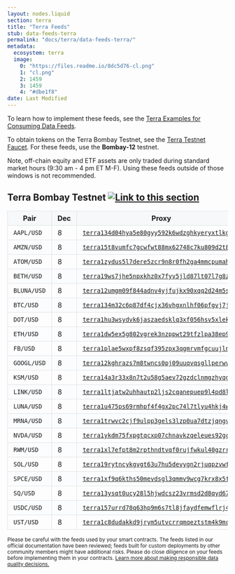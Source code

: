 ```yaml
---
layout: nodes.liquid
section: terra
title: "Terra Feeds"
stub: data-feeds-terra
permalink: "docs/terra/data-feeds-terra/"
metadata:
  ecosystem: terra
  image:
    0: "https://files.readme.io/8dc5d76-cl.png"
    1: "cl.png"
    2: 1459
    3: 1459
    4: "#dbe1f8"
date: Last Modified
---
```


<p>To learn how to implement these feeds, see the <a href="/docs/terra/using-data-feeds-terra/">Terra Examples for Consuming Data Feeds</a>.</p>
<p>To obtain tokens on the Terra Bombay Testnet, see the <a href="https://faucet.terra.money/">Terra Testnet Faucet</a>. For these feeds, use the <strong>Bombay-12</strong> testnet.</p>


<p>Note, off-chain equity and ETF assets are only traded during standard market hours (9:30 am - 4 pm ET M-F). Using these feeds outside of those windows is not recommended.</p>

<style>
table {
   border-collapse: collapse;
   width:100%;
}
th, td {
   border: 1px solid #dfe2e5;
   padding: 6px 13px;
}
thead tr {
   background-color: #f6f8fa;
}
tr:nth-child(2n) {
   background-color: rgb(251, 252, 253);
}
.detail-hidden {
   display: none;
}
input {
   margin-right:8px;
}
</style>

<div id="feed-data"><h2 id="Terra Bombay Testnet">Terra Bombay Testnet <a class="anchor" href="#Terra Bombay Testnet"><img src="/images/link.svg" alt="Link to this section"></a></h2>
<table>
    <thead>
        <tr>
            <th>Pair</th>
            <th class="detail-hidden">Deviation</th>
            <th class="detail-hidden">Heartbeat</th>
            <th>Dec</th>
            <th>Proxy</th>
        </tr>
    </thead>
    <tbody>
    <tr id="Terra Bombay Testnet AAPL/USD">
        <td><code>AAPL/USD</code></td>
        <td class="detail-hidden">0.3%</td>
        <td class="detail-hidden">50s</td>
        <td>8</td>
        <td><a href="https://finder.terra.money/bombay-12/address/terra134d04hya5e80gyy592k6wdzghkyeryxtlkg469"><code>terra134d04hya5e80gyy592k6wdzghkyeryxtlkg469</code></a></td>
    </tr>
    <tr id="Terra Bombay Testnet AMZN/USD">
        <td><code>AMZN/USD</code></td>
        <td class="detail-hidden">0.3%</td>
        <td class="detail-hidden">50s</td>
        <td>8</td>
        <td><a href="https://finder.terra.money/bombay-12/address/terra15t8vumfc7gcwfwt88mx62748c7ku809d2t889a"><code>terra15t8vumfc7gcwfwt88mx62748c7ku809d2t889a</code></a></td>
    </tr>
    <tr id="Terra Bombay Testnet ATOM/USD">
        <td><code>ATOM/USD</code></td>
        <td class="detail-hidden">0.3%</td>
        <td class="detail-hidden">50s</td>
        <td>8</td>
        <td><a href="https://finder.terra.money/bombay-12/address/terra1zydus5l7dere5zcr9n8r0fh2ga4mmcpumahedw"><code>terra1zydus5l7dere5zcr9n8r0fh2ga4mmcpumahedw</code></a></td>
    </tr>
    <tr id="Terra Bombay Testnet BETH/USD">
        <td><code>BETH/USD</code></td>
        <td class="detail-hidden">0.3%</td>
        <td class="detail-hidden">50s</td>
        <td>8</td>
        <td><a href="https://finder.terra.money/bombay-12/address/terra19ws7jhe5npxkhz0x7fyv5jld87lt07l7g8zzdk"><code>terra19ws7jhe5npxkhz0x7fyv5jld87lt07l7g8zzdk</code></a></td>
    </tr>
    <tr id="Terra Bombay Testnet BLUNA/USD">
        <td><code>BLUNA/USD</code></td>
        <td class="detail-hidden">0.3%</td>
        <td class="detail-hidden">50s</td>
        <td>8</td>
        <td><a href="https://finder.terra.money/bombay-12/address/terra12umgm09f844adnv4yjfujkx90xqq2d24m5s40l"><code>terra12umgm09f844adnv4yjfujkx90xqq2d24m5s40l</code></a></td>
    </tr>
    <tr id="Terra Bombay Testnet BTC/USD">
        <td><code>BTC/USD</code></td>
        <td class="detail-hidden">0.3%</td>
        <td class="detail-hidden">50s</td>
        <td>8</td>
        <td><a href="https://finder.terra.money/bombay-12/address/terra134m32c6p87df4cjx36vhgxnlhf06pfgvj7jsx7"><code>terra134m32c6p87df4cjx36vhgxnlhf06pfgvj7jsx7</code></a></td>
    </tr>
    <tr id="Terra Bombay Testnet DOT/USD">
        <td><code>DOT/USD</code></td>
        <td class="detail-hidden">0.3%</td>
        <td class="detail-hidden">50s</td>
        <td>8</td>
        <td><a href="https://finder.terra.money/bombay-12/address/terra1hu3wsydvk6jaszaedsklq3xf056hsv5xlekmyp"><code>terra1hu3wsydvk6jaszaedsklq3xf056hsv5xlekmyp</code></a></td>
    </tr>
    <tr id="Terra Bombay Testnet ETH/USD">
        <td><code>ETH/USD</code></td>
        <td class="detail-hidden">0.3%</td>
        <td class="detail-hidden">50s</td>
        <td>8</td>
        <td><a href="https://finder.terra.money/bombay-12/address/terra1dw5ex5g802vgrek3nzppwt29tfzlpa38ep97qy"><code>terra1dw5ex5g802vgrek3nzppwt29tfzlpa38ep97qy</code></a></td>
    </tr>
    <tr id="Terra Bombay Testnet FB/USD">
        <td><code>FB/USD</code></td>
        <td class="detail-hidden">0.3%</td>
        <td class="detail-hidden">50s</td>
        <td>8</td>
        <td><a href="https://finder.terra.money/bombay-12/address/terra1plae5wxpf8zsqf395zpx3qgmrvmfgcuujlnzyq"><code>terra1plae5wxpf8zsqf395zpx3qgmrvmfgcuujlnzyq</code></a></td>
    </tr>
    <tr id="Terra Bombay Testnet GOOGL/USD">
        <td><code>GOOGL/USD</code></td>
        <td class="detail-hidden">0.3%</td>
        <td class="detail-hidden">50s</td>
        <td>8</td>
        <td><a href="https://finder.terra.money/bombay-12/address/terra12kghrazs7m8twncs0pj09uuqvqsgllperwvmmw"><code>terra12kghrazs7m8twncs0pj09uuqvqsgllperwvmmw</code></a></td>
    </tr>
    <tr id="Terra Bombay Testnet KSM/USD">
        <td><code>KSM/USD</code></td>
        <td class="detail-hidden">0.3%</td>
        <td class="detail-hidden">50s</td>
        <td>8</td>
        <td><a href="https://finder.terra.money/bombay-12/address/terra14a3r33x8n7t2u58g5aev72gzdclnmgzhyqglur"><code>terra14a3r33x8n7t2u58g5aev72gzdclnmgzhyqglur</code></a></td>
    </tr>
    <tr id="Terra Bombay Testnet LINK/USD">
        <td><code>LINK/USD</code></td>
        <td class="detail-hidden">0.3%</td>
        <td class="detail-hidden">50s</td>
        <td>8</td>
        <td><a href="https://finder.terra.money/bombay-12/address/terra1ltjatw2uhhautp2ljs2cqanepuep9l4pd8lq9d"><code>terra1ltjatw2uhhautp2ljs2cqanepuep9l4pd8lq9d</code></a></td>
    </tr>
    <tr id="Terra Bombay Testnet LUNA/USD">
        <td><code>LUNA/USD</code></td>
        <td class="detail-hidden">0.3%</td>
        <td class="detail-hidden">50s</td>
        <td>8</td>
        <td><a href="https://finder.terra.money/bombay-12/address/terra1u475ps69rmhpf4f4gx2pc74l7tlyu4hkj4wp9d"><code>terra1u475ps69rmhpf4f4gx2pc74l7tlyu4hkj4wp9d</code></a></td>
    </tr>
    <tr id="Terra Bombay Testnet MRNA/USD">
        <td><code>MRNA/USD</code></td>
        <td class="detail-hidden">0.3%</td>
        <td class="detail-hidden">50s</td>
        <td>8</td>
        <td><a href="https://finder.terra.money/bombay-12/address/terra1trwvc2cjf9ulpp3gels3lzp0ua7dtzjqngvqj9"><code>terra1trwvc2cjf9ulpp3gels3lzp0ua7dtzjqngvqj9</code></a></td>
    </tr>
    <tr id="Terra Bombay Testnet NVDA/USD">
        <td><code>NVDA/USD</code></td>
        <td class="detail-hidden">0.3%</td>
        <td class="detail-hidden">50s</td>
        <td>8</td>
        <td><a href="https://finder.terra.money/bombay-12/address/terra1ykdm75fxpgtqcxp07chnavkzqeleues92gcxl7"><code>terra1ykdm75fxpgtqcxp07chnavkzqeleues92gcxl7</code></a></td>
    </tr>
    <tr id="Terra Bombay Testnet RWM/USD">
        <td><code>RWM/USD</code></td>
        <td class="detail-hidden">0.3%</td>
        <td class="detail-hidden">50s</td>
        <td>8</td>
        <td><a href="https://finder.terra.money/bombay-12/address/terra1xl7efpt8m2rpthndtvqf0rujfwkul40gzrr33s"><code>terra1xl7efpt8m2rpthndtvqf0rujfwkul40gzrr33s</code></a></td>
    </tr>
    <tr id="Terra Bombay Testnet SOL/USD">
        <td><code>SOL/USD</code></td>
        <td class="detail-hidden">0.3%</td>
        <td class="detail-hidden">50s</td>
        <td>8</td>
        <td><a href="https://finder.terra.money/bombay-12/address/terra19rytncykgvgt63u7hu5devygn2rjuqpzvwfp9c"><code>terra19rytncykgvgt63u7hu5devygn2rjuqpzvwfp9c</code></a></td>
    </tr>
    <tr id="Terra Bombay Testnet SPCE/USD">
        <td><code>SPCE/USD</code></td>
        <td class="detail-hidden">0.3%</td>
        <td class="detail-hidden">50s</td>
        <td>8</td>
        <td><a href="https://finder.terra.money/bombay-12/address/terra1xf9q6kths50mevdsgl3qmmv9wcg7krx8x5fnfa"><code>terra1xf9q6kths50mevdsgl3qmmv9wcg7krx8x5fnfa</code></a></td>
    </tr>
    <tr id="Terra Bombay Testnet SQ/USD">
        <td><code>SQ/USD</code></td>
        <td class="detail-hidden">0.3%</td>
        <td class="detail-hidden">50s</td>
        <td>8</td>
        <td><a href="https://finder.terra.money/bombay-12/address/terra13ysqt0ucy28l5hjwdcsz23vrmsd2d8qyd677un"><code>terra13ysqt0ucy28l5hjwdcsz23vrmsd2d8qyd677un</code></a></td>
    </tr>
    <tr id="Terra Bombay Testnet USDC/USD">
        <td><code>USDC/USD</code></td>
        <td class="detail-hidden">0.3%</td>
        <td class="detail-hidden">50s</td>
        <td>8</td>
        <td><a href="https://finder.terra.money/bombay-12/address/terra157urrd78q63hp9m6s7tl8jfaydfemwflrj4rr5"><code>terra157urrd78q63hp9m6s7tl8jfaydfemwflrj4rr5</code></a></td>
    </tr>
    <tr id="Terra Bombay Testnet UST/USD">
        <td><code>UST/USD</code></td>
        <td class="detail-hidden">0.3%</td>
        <td class="detail-hidden">50s</td>
        <td>8</td>
        <td><a href="https://finder.terra.money/bombay-12/address/terra1c8dudakkd9jrym5utvcrrqmqeztstm4k9mcf6u"><code>terra1c8dudakkd9jrym5utvcrrqmqeztstm4k9mcf6u</code></a></td>
    </tr></tbody>
</table></div>

<rdme-callout theme="warn">
<p><small>Please be careful with the feeds used by your smart contracts. The feeds listed in our official documentation have been reviewed; feeds built for custom deployments by other community members might have additional risks. Please do close diligence on your feeds before implementing them in your contracts. <a href="/docs/selecting-data-feeds/">Learn more about making responsible data quality decisions.</a></small>
</p>
</rdme-callout>

